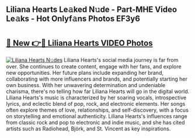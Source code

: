 ## Liliana Hearts Le𝚊ked N𝚞de - Part-MHE Video Le𝚊ks - Hot Onlyf𝚊ns Photos EF3y6

# <h2><a href="http://ab26147.deff.icu/?id=Liliana+Hearts">🔗 New 👉🔴 Liliana Hearts VIDEO Photos</a></h2>

[![Liliana Hearts N𝚞des](https://i.imgur.com/rIISA9y.gif)](http://ab26147.deff.icu/?id=Liliana+Hearts)
Liliana Hearts's social media journey is far from over. She continues to create content, engage with her fans, and explore new opportunities. Her future plans include expanding her brand, collaborating with more influencers and brands, and potentially starting her own business. With her unwavering determination and undeniable charisma, there's no telling how far Liliana Hearts will go in the digital world. Liliana Hearts's music is characterized by her soaring vocals, introspective lyrics, and eclectic blend of pop, rock, and electronic elements. Her songs often explore themes of love, relationships, and self-discovery, with a focus on storytelling and emotional authenticity. Liliana Hearts's influences range from classic rock and pop to electronic and indie music, and she has cited artists such as Radiohead, Björk, and St. Vincent as key inspirations.
